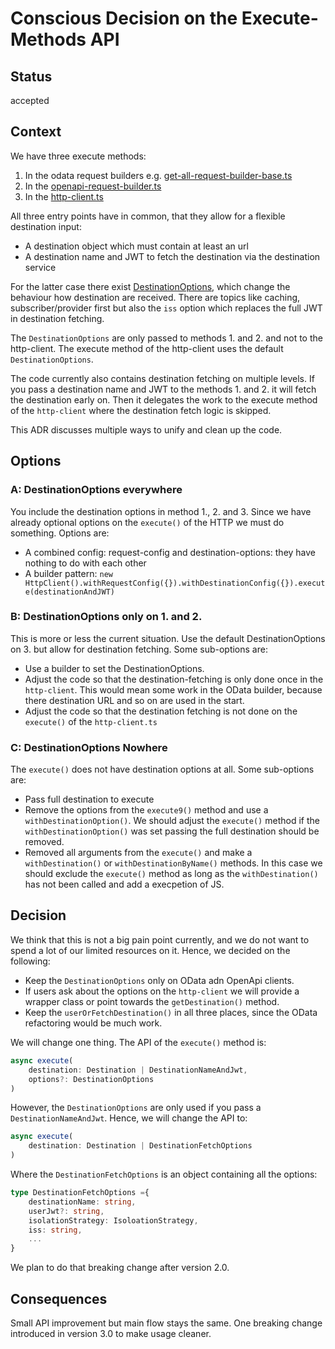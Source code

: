 # Conscious Decision on the Execute-Methods API

## Status

accepted

## Context

We have three execute methods:
1. In the odata request builders e.g. [get-all-request-builder-base.ts](https://github.com/SAP/cloud-sdk-js/blob/6c9e8fa67ffbf4e84208e4bf0c790c04550a0cc7/packages/core/src/odata-common/request-builder/get-all-request-builder-base.ts#L100)
2. In the [openapi-request-builder.ts](https://github.com/SAP/cloud-sdk-js/blob/6c9e8fa67ffbf4e84208e4bf0c790c04550a0cc7/packages/core/src/openapi/openapi-request-builder.ts#L104)
3. In the [http-client.ts](https://github.com/SAP/cloud-sdk-js/blob/6c9e8fa67ffbf4e84208e4bf0c790c04550a0cc7/packages/core/src/http-client/http-client.ts#L91)

All three entry points have in common, that they allow for a flexible destination input:
- A destination object which must contain at least an url
- A destination name and JWT to fetch the destination via the destination service

For the latter case there exist [DestinationOptions](https://github.com/SAP/cloud-sdk-js/blob/6c9e8fa67ffbf4e84208e4bf0c790c04550a0cc7/packages/core/src/connectivity/scp-cf/destination/destination-accessor.ts#L39), which change the behaviour how destination are received.
There are topics like caching, subscriber/provider first but also the `iss` option which replaces the full JWT in destination fetching.

The `DestinationOptions` are only passed to methods 1. and 2. and not to the http-client.
The execute method of the http-client uses the default `DestinationOptions`.

The code currently also contains destination fetching on multiple levels.
If you pass a destination name and JWT to the methods 1. and 2. it will fetch the destination early on.
Then it delegates the work to the execute method of the `http-client` where the destination fetch logic is skipped.

This ADR discusses multiple ways to unify and clean up the code.

## Options

### A: DestinationOptions everywhere

You include the destination options in method 1., 2. and 3.
Since we have already optional options on the `execute()` of the HTTP we must do something.
Options are:
- A combined config: request-config and destination-options: they have nothing to do with each other
- A builder pattern: `new HttpClient().withRequestConfig({}).withDestinationConfig({}).execute(destinationAndJWT)`

### B: DestinationOptions only on 1. and 2.

This is more or less the current situation.
Use the default DestinationOptions on 3. but allow for destination fetching.
Some sub-options are:
- Use a builder to set the DestinationOptions.
- Adjust the code so that the destination-fetching is only done once in the `http-client`.
This would mean some work in the OData builder, because there destination URL and so on are used in the start.
- Adjust the code so that the destination fetching is not done on the `execute()` of the `http-client.ts`

### C: DestinationOptions Nowhere

The `execute()` does not have destination options at all.
Some sub-options are:
- Pass full destination to execute
- Remove the options from the `execute9()` method and use a `withDestinationOption()`.
We should adjust the `execute()` method if the `withDestinationOption()` was set passing the full destination should be removed.
- Removed all arguments from the `execute()` and make a `withDestination()` or `withDestinationByName()` methods.
In this case we should exclude the `execute()` method as long as the `withDestination()` has not been called and add a execpetion of JS.

## Decision

We think that this is not a big pain point currently, and we do not want to spend a lot of our limited resources on it.
Hence, we decided on the following:
- Keep the `DestinationOptions` only on OData adn OpenApi clients.
- If users ask about the options on the `http-client` we will provide a wrapper class or point towards the `getDestination()` method.
- Keep the `userOrFetchDestination()` in all three places, since the OData refactoring would be much work.

We will change one thing.
The API of the `execute()` method is:
```ts
async execute(
    destination: Destination | DestinationNameAndJwt,
    options?: DestinationOptions
)
```
However, the `DestinationOptions` are only used if you pass a `DestinationNameAndJwt`.
Hence, we will change the API to:
```ts
async execute(
    destination: Destination | DestinationFetchOptions
)
```
Where the `DestinationFetchOptions` is an object containing all the options:
```ts
type DestinationFetchOptions ={
    destinationName: string,
    userJwt?: string,
    isolationStrategy: IsoloationStrategy,
    iss: string,
    ...
}
```

We plan to do that breaking change after version 2.0.

## Consequences

Small API improvement but main flow stays the same.
One breaking change introduced in version 3.0 to make usage cleaner.
